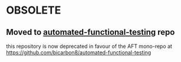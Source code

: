 # OBSOLETE
## Moved to [automated-functional-testing](https://github.com/bicarbon8/automated-functional-testing) repo
this repository is now deprecated in favour of the AFT mono-repo at https://github.com/bicarbon8/automated-functional-testing